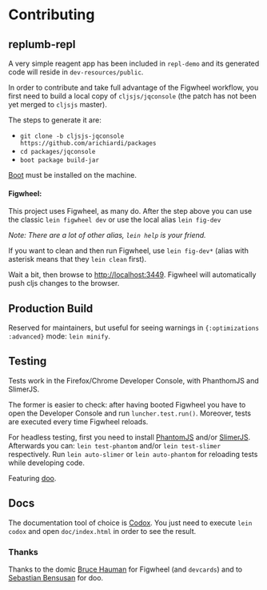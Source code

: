 # Contributing

## replumb-repl

A very simple reagent app has been included in ```repl-demo``` and its generated code will reside in ```dev-resources/public```.

In order to contribute and take full advantage of the Figwheel workflow, you first need to build a local copy of ```cljsjs/jqconsole``` (the patch has not been yet merged to ```cljsjs``` master).

The steps to generate it are:

* ```git clone -b cljsjs-jqconsole https://github.com/arichiardi/packages```
* ```cd packages/jqconsole```
* ```boot package build-jar```

[Boot](https://github.com/boot-clj/boot#install) must be installed on the machine.

#### Figwheel:

This project uses Figwheel, as many do. After the step above you can use the classic ```lein figwheel dev``` or use the local alias ```lein fig-dev```

*Note: There are a lot of other alias, ```lein help``` is your friend.*

If you want to clean and then run Figwheel, use ```lein fig-dev*``` (alias with asterisk means that they ```lein clean``` first).

Wait a bit, then browse to [http://localhost:3449](http://localhost:3449). Figwheel will automatically push cljs changes to the browser.


## Production Build

Reserved for maintainers, but useful for seeing warnings in ```{:optimizations :advanced}``` mode: ```lein minify```.

## Testing

Tests work in the Firefox/Chrome Developer Console, with PhanthomJS and SlimerJS.

The former is easier to check: after having booted Figwheel you have to open the Developer Console and run ```luncher.test.run()```. Moreover, tests are executed every time Figwheel reloads.

For headless testing, first you need to install [PhantomJS](https://github.com/ariya/phantomjs/) and/or [SlimerJS](http://slimerjs.org/). Afterwards you can: ```lein test-phantom``` and/or ```lein test-slimer``` respectively.
Run ```lein auto-slimer``` or ```lein auto-phantom``` for reloading tests while developing code.

Featuring [doo](https://github.com/bensu/doo).

## Docs

The documentation tool of choice is [Codox](https://github.com/weavejester/codox). You just need to execute `lein codox` and open `doc/index.html` in order to see the result.

### Thanks

Thanks to the domic [Bruce Hauman](https://github.com/bhauman) for Figwheel (and ```devcards```) and to [Sebastian Bensusan](https://github.com/bensu) for doo.
